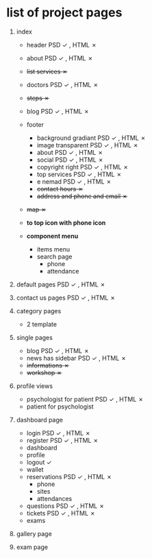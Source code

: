 # list of project pages

1. index
    * header                PSD &check; , HTML &cross;
    * about                 PSD &check; , HTML &cross;
    * <del> list services   &cross;
    * doctors               PSD &check; , HTML &cross;
    * <del> steps           &cross;
    * blog                  PSD &check; , HTML &cross;
    * footer
        * background gradiant PSD &check; , HTML &cross;
        * image transparent   PSD &check; , HTML &cross;
        * about               PSD &check; , HTML &cross;
        * social              PSD &check; , HTML &cross;
        * copyright right     PSD &check; , HTML &cross;
        * top services        PSD &check; , HTML &cross;
        * e nemad             PSD &check; , HTML &cross;
        * <del> contact hours                &cross;
        * <del> address and phone and email  &cross;
    
    * <del> map &cross;
    * **to top icon with phone icon**
    * **component menu** 
        * items menu
        * search page
            * phone
            * attendance
        
    


2. default pages      PSD &check; , HTML &cross;
3. contact us pages   PSD &check; , HTML &cross;
4. category pages
    * 2 template

5. single pages
    * blog             PSD &check; , HTML &cross;
    * news has sidebar PSD &check; , HTML &cross;
    * <del> informations &cross;
    * <del> workshop &cross;

6. profile views
    * psychologist for patient  PSD &check; , HTML &cross;
    * patient for psychologist

7. dashboard page
    * login         PSD &check; , HTML &cross;
    * register      PSD &check; , HTML &cross;
    * dashboard
    * profile
    * logout        &check;
    * wallet
    * reservations  PSD &check; , HTML &cross;
        * phone
        * sites
        * attendances
    * questions     PSD &check; , HTML &cross;
    * tickets       PSD &check; , HTML &cross;
    * exams

8. gallery page 
9. exam page